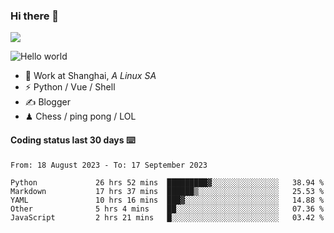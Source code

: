 ### Hi there 👋
![](https://komarev.com/ghpvc/?username=Xuhandsome)


<img src="https://github-readme-stats.vercel.app/api?username=XuHandsome&show_icons=true&theme=merko" alt="Hello world">

<br/>

- 🍻  Work at Shanghai, _A Linux SA_
- ⚡  Python / Vue / Shell
- ✍️  Blogger
- ♟  Chess / ping pong / LOL

#### Coding status last 30 days ⌨️

<!--START_SECTION:waka-->

```text
From: 18 August 2023 - To: 17 September 2023

Python             26 hrs 52 mins  █████████▓░░░░░░░░░░░░░░░   38.94 %
Markdown           17 hrs 37 mins  ██████▒░░░░░░░░░░░░░░░░░░   25.53 %
YAML               10 hrs 16 mins  ███▓░░░░░░░░░░░░░░░░░░░░░   14.88 %
Other              5 hrs 4 mins    ██░░░░░░░░░░░░░░░░░░░░░░░   07.36 %
JavaScript         2 hrs 21 mins   █░░░░░░░░░░░░░░░░░░░░░░░░   03.42 %
```

<!--END_SECTION:waka-->
